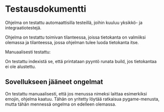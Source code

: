 # Testausdokumentti

Ohjelma on testattu automaattisilla testeillä, joihin kuuluu yksikkö- ja integraatiotestejä.





Ohjelma on testattu toimivan tilanteessa, joissa tietokanta on valmiiksi olemassa ja tilanteessa, jossa ohjelman tulee luoda tietokanta itse.


Manuaalisesti testattu:

On testattu indexistä se, että printataan pyyntö runata build, jos tietokantaa ei ole alustettu.


## Sovellukseen jääneet ongelmat

On testattu manuaalisesti, että jos menussa nimeksi laittaa esimerkiksi emojin, ohjelma kaatuu. Tähän on yritetty löytää ratkaisua pygame-menusta, mutta tähän mennessä ongelma on edelleen olemassa.
